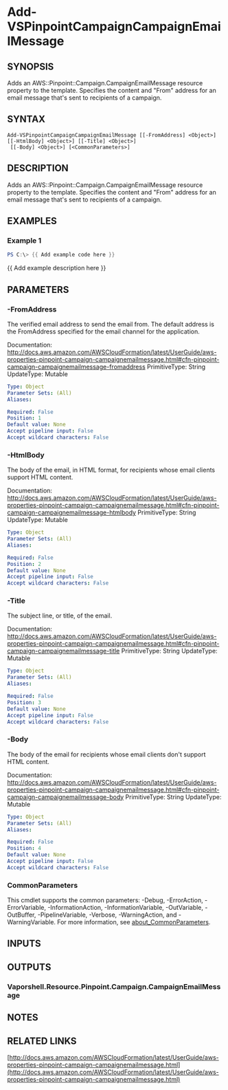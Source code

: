 # Add-VSPinpointCampaignCampaignEmailMessage

## SYNOPSIS
Adds an AWS::Pinpoint::Campaign.CampaignEmailMessage resource property to the template.
Specifies the content and "From" address for an email message that's sent to recipients of a campaign.

## SYNTAX

```
Add-VSPinpointCampaignCampaignEmailMessage [[-FromAddress] <Object>] [[-HtmlBody] <Object>] [[-Title] <Object>]
 [[-Body] <Object>] [<CommonParameters>]
```

## DESCRIPTION
Adds an AWS::Pinpoint::Campaign.CampaignEmailMessage resource property to the template.
Specifies the content and "From" address for an email message that's sent to recipients of a campaign.

## EXAMPLES

### Example 1
```powershell
PS C:\> {{ Add example code here }}
```

{{ Add example description here }}

## PARAMETERS

### -FromAddress
The verified email address to send the email from.
The default address is the FromAddress specified for the email channel for the application.

Documentation: http://docs.aws.amazon.com/AWSCloudFormation/latest/UserGuide/aws-properties-pinpoint-campaign-campaignemailmessage.html#cfn-pinpoint-campaign-campaignemailmessage-fromaddress
PrimitiveType: String
UpdateType: Mutable

```yaml
Type: Object
Parameter Sets: (All)
Aliases:

Required: False
Position: 1
Default value: None
Accept pipeline input: False
Accept wildcard characters: False
```

### -HtmlBody
The body of the email, in HTML format, for recipients whose email clients support HTML content.

Documentation: http://docs.aws.amazon.com/AWSCloudFormation/latest/UserGuide/aws-properties-pinpoint-campaign-campaignemailmessage.html#cfn-pinpoint-campaign-campaignemailmessage-htmlbody
PrimitiveType: String
UpdateType: Mutable

```yaml
Type: Object
Parameter Sets: (All)
Aliases:

Required: False
Position: 2
Default value: None
Accept pipeline input: False
Accept wildcard characters: False
```

### -Title
The subject line, or title, of the email.

Documentation: http://docs.aws.amazon.com/AWSCloudFormation/latest/UserGuide/aws-properties-pinpoint-campaign-campaignemailmessage.html#cfn-pinpoint-campaign-campaignemailmessage-title
PrimitiveType: String
UpdateType: Mutable

```yaml
Type: Object
Parameter Sets: (All)
Aliases:

Required: False
Position: 3
Default value: None
Accept pipeline input: False
Accept wildcard characters: False
```

### -Body
The body of the email for recipients whose email clients don't support HTML content.

Documentation: http://docs.aws.amazon.com/AWSCloudFormation/latest/UserGuide/aws-properties-pinpoint-campaign-campaignemailmessage.html#cfn-pinpoint-campaign-campaignemailmessage-body
PrimitiveType: String
UpdateType: Mutable

```yaml
Type: Object
Parameter Sets: (All)
Aliases:

Required: False
Position: 4
Default value: None
Accept pipeline input: False
Accept wildcard characters: False
```

### CommonParameters
This cmdlet supports the common parameters: -Debug, -ErrorAction, -ErrorVariable, -InformationAction, -InformationVariable, -OutVariable, -OutBuffer, -PipelineVariable, -Verbose, -WarningAction, and -WarningVariable. For more information, see [about_CommonParameters](http://go.microsoft.com/fwlink/?LinkID=113216).

## INPUTS

## OUTPUTS

### Vaporshell.Resource.Pinpoint.Campaign.CampaignEmailMessage
## NOTES

## RELATED LINKS

[http://docs.aws.amazon.com/AWSCloudFormation/latest/UserGuide/aws-properties-pinpoint-campaign-campaignemailmessage.html](http://docs.aws.amazon.com/AWSCloudFormation/latest/UserGuide/aws-properties-pinpoint-campaign-campaignemailmessage.html)

